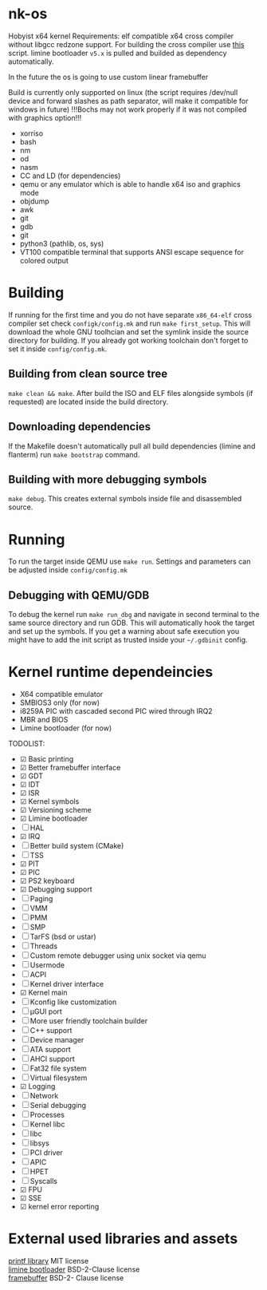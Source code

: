 # nk-os
Hobyist x64 kernel
Requirements: elf compatible x64 cross compiler without libgcc redzone support. For building the cross compiler use [this](https://github.com/ShadowDevZ/tc-bootstrapper) script.
limine bootloader `v5.x` is pulled and builded as dependency automatically. 

In the future the os is going to use custom linear framebuffer

Build is currently only supported on linux (the script requires /dev/null device and forward slashes as path separator, will make it compatible for windows in future)
!!!Bochs may not work properly if it was not compiled with graphics option!!!
- xorriso
- bash
- nm
- od
- nasm
- CC and LD (for dependencies)
- qemu or any emulator which is able to handle x64 iso and graphics mode
- objdump
- awk
- git
- gdb
- git
- python3 (pathlib, os, sys)
- VT100 compatible terminal that supports ANSI escape sequence for colored output

# Building
If running for the first time and you do not have separate `x86_64-elf`
cross compiler set check `configk/config.mk` and run `make first_setup`.
This will download the whole GNU toolhcian and set the symlink inside
the source directory for building.
If you already got working toolchain don't forget to set it inside
`config/config.mk`.

## Building from clean source tree
`make clean && make`. After build the ISO and ELF files alongside symbols
(if requested) are located inside the build directory.

## Downloading dependencies
If the Makefile doesn't automatically pull all build dependencies
(limine and flanterm) run `make bootstrap` command.

## Building with more debugging symbols
`make debug`. This creates external symbols inside file and disassembled source.

# Running
To run the target inside QEMU use `make run`.
Settings and parameters can be adjusted inside `config/config.mk`

## Debugging with QEMU/GDB
To debug the kernel run `make run_dbg` and navigate in second terminal
to the same source directory and run GDB. This will automatically hook
the target and set up the symbols. If you get a warning about safe execution you might have to add the init script as trusted inside
your `~/.gdbinit` config.

# Kernel runtime dependeincies
- X64 compatible emulator
- SMBIOS3 only (for now)
- i8259A PIC with cascaded second PIC wired through IRQ2
- MBR and BIOS
- Limine bootloader (for now)

TODOLIST: 
- &#9745; Basic printing
- &#9745; Better framebuffer interface
- &#9745; GDT
- &#9745; IDT
- &#9745; ISR
- &#9745; Kernel symbols
- &#9745; Versioning scheme
- &#9745; Limine bootloader
- &#9744; HAL
- &#9745; IRQ
- &#9744; Better build system (CMake)
- &#9744; TSS
- &#9745; PIT
- &#9745; PIC
- &#9745; PS2 keyboard
- &#9745; Debugging support
- &#9744; Paging
- &#9744; VMM
- &#9744; PMM
- &#9744; SMP
- &#9744; TarFS (bsd or ustar)
- &#9744; Threads
- &#9744; Custom remote debugger using unix socket via qemu
- &#9744; Usermode
- &#9744; ACPI
- &#9744; Kernel driver interface
- &#9745; Kernel main
- &#9744; Kconfig like customization
- &#9744; µGUI port
- &#9744; More user friendly toolchain builder
- &#9744; C++ support
- &#9744; Device manager
- &#9744; ATA support
- &#9744; AHCI support
- &#9744; Fat32 file system
- &#9744; Virtual filesystem
- &#9745; Logging
- &#9744; Network
- &#9744; Serial debugging
- &#9744; Processes
- &#9744; Kernel libc
- &#9744; libc
- &#9744; libsys
- &#9744; PCI driver
- &#9744; APIC
- &#9744; HPET
- &#9744; Syscalls
- &#9745; FPU
- &#9745; SSE
- &#9745; kernel error reporting


# External used libraries and assets
[printf library](https://github.com/mpaland/printf/tree/master) MIT license \
[limine bootloader](https://github.com/limine-bootloader/limine) BSD-2-Clause license \
[framebuffer](https://github.com/mintsuki/flanterm) BSD-2- Clause license
